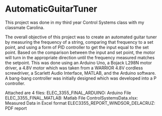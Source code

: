 # AutomaticGuitarTuner

This project was done in my third year Control Systems class with my classmate Carolina.

The overall objective of this project was to create an automated guitar tuner by measuring
the frequency of a string, comparing that frequency to a set point, and using a form of PID
controller to get the input equal to the set point. Based on the comparison between the input and
set point, the motor will turn in the appropriate direction until the frequency measured matches
the setpoint. This was done using an Arduino Uno, a Bojack L298N motor driver, a 4.8V motor
which was taken from a WARRIOR 4.8V cordless screwdriver, a Scarlett Audio Interface,
MATLAB, and the Arduino software. A bang-bang controller was initially designed which was
developed into a P controller.

Attached are 4 files:
ELEC_3355_FINAL_ARDUINO: Arduino File
ELEC_3355_FINAL_MATLAB: Matlab File 
ControlSystemsData.xlsx: Measured Data in Excel format
ELEC3355_REPORT_WINDSOR_DELACRUZ: PDF report 
